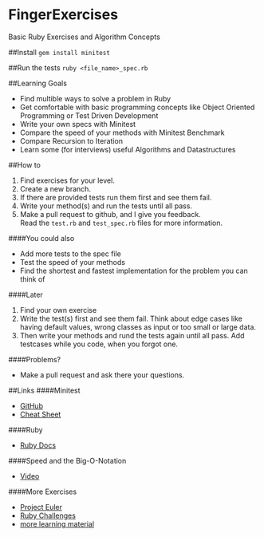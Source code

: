 FingerExercises
===============

Basic Ruby Exercises and Algorithm Concepts

##Install
`gem install minitest`

##Run the tests
`ruby <file_name>_spec.rb`

##Learning Goals
* Find multible ways to solve a problem in Ruby
* Get comfortable with basic programming concepts like Object Oriented Programming or Test Driven Development
* Write your own specs with Minitest
* Compare the speed of your methods with Minitest Benchmark
* Compare Recursion to Iteration
* Learn some (for interviews) useful Algorithms and Datastructures

##How to
1. Find exercises for your level.
2. Create a new branch.
3. If there are provided tests run them first and see them fail.
4. Write your method(s) and run the tests until all pass.
5. Make a pull request to github, and I give you feedback.        
Read the `test.rb` and `test_spec.rb` files for more information.       

####You could also
* Add more tests to the spec file
* Test the speed of your methods 
* Find the shortest and fastest implementation for the problem you can think of

####Later
1. Find your own exercise
2. Write the test(s) first and see them fail. Think about edge cases like having default values, wrong classes as input or too small or large data.
3. Then write your methods and rund the tests again until all pass. Add testcases while you code, when you forgot one.

####Problems?   
* Make a pull request and ask there your questions.       

##Links
####Minitest     
* [GitHub](https://github.com/seattlerb/minitest)  
* [Cheat Sheet](http://danwin.com/2013/03/ruby-minitest-cheat-sheet/)  

####Ruby     
* [Ruby Docs](http://www.ruby-doc.org) 

####Speed and the Big-O-Notation
* [Video](https://www.youtube.com/watch?v=V6mKVRU1evU) 

####More Exercises     
* [Project Euler](https://projecteuler.net/problems)       
* [Ruby Challenges](http://ruby-challenge.rubylearning.org)      
* [more learning material](http://iwanttolearnruby.com)    


